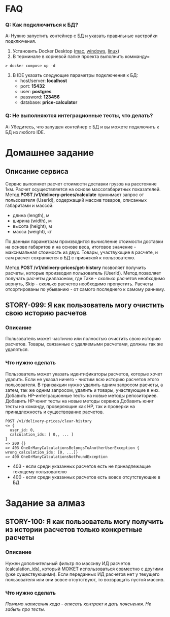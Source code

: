 # FAQ
### Q: Как подключиться к БД?
A: Нужно запустить контейнер с БД и указать правильные настройки подключения.
1. Установить Docker Desktop ([mac](https://docs.docker.com/desktop/install/mac-install/), [windows](https://docs.docker.com/desktop/install/windows-install/), [linux](https://docs.docker.com/desktop/install/linux-install/))
2. В терминале в корневой папке проекта выполнить комманду=
```
> docker compose up -d
```
3. В IDE указать следующие параметры подключения к БД:
   - host/server: **localhost**
   - port: **15432**
   - user: **postgres**
   - password: **123456**
   - database: **price-calculator**

### Q: Не выполняются интеграционные тесты, что делать?
A: Убедитесь, что запущен контейнер с БД и вы можете подключить к БД из любого IDE.

# Домашнее задание

## Описание сервиса
Сервис выполняет расчет стоимости доставки грузов на расстояние 1км. Расчет осуществляется на основе массогабаритных показателей.
Метод **POST /v1/delivery-prices/calculate** принимает запрос от пользователя (UserId), содержащий массив товаров, описанных габаритами и массой:
- длина (length), м
- ширина (width), м
- высота (height), м
- масса (weight), кг

По данным параметрам производится вычисление стоимости доставки на основе габаритов и на основе веса, итоговое значение - максимальная стоимость из двух.
Товары, участвующие в расчете, и сам расчет сохраняется в БД с привязкой к пользователю.

Метод **POST /v1/delivery-prices/get-history** позволяет получить расчеты, которые производил пользователь (UserId). Метод позволяет получать расчеты диапазоном, где Take - сколько расчетов необходимо вернуть, Skip - сколько расчетов необходимо пропустить. Расчеты отсортированы по убыванию - от самого последнего к самому раннему.

## STORY-099: Я как пользователь могу очистить свою историю расчетов
### Описание
Пользователь может частично или полностью очистить свою историю расчетов. Товары, связанные с удаляемыми расчетами, должны так же удаляться.

### Что нужно сделать
Пользователь может указать идентификаторы расчетов, которые хочет удалить. Если не указал ничего - чистим всю историю расчетов этого пользователя.
В транзакции нужно удалить одним запросом расчеты, а затем, так же одним запросом, удалить и товары, участвующие в них.
Добавить HP-интеграционные тесты на новые методы репозиториев.
Добавить HP-юнит тесты на новые методы сервиса
Добавить юнит тесты на команду, проверяющие как HP, так и проверки на принадлежность и существование расчетов.
```
POST /v1/delivery-prices/clear-history
<= { 
  user_id: 0, 
  calculation_ids: [ 0,, ... ] 
}
=> 200 {}
=> 403 OneOrManyCalculationsBelongsToAnotherUserException { wrong_calculation_ids: [0, ...]}
=> 400 OneOrManyCalculationsNotFoundException
```
- 403 - если среди указанных расчетов есть не принадлежащие текущему пользователю
- 400 - если среди указанных расчетов есть вовсе отсутствующие в БД

# Задание за алмаз
## STORY-100: Я как пользователь могу получить из истории расчетов только конкретные расчеты
### Описание
Нужен дополнительный фильтр по массиву ИД расчетов (calculation_ids), который МОЖЕТ использоваться совместно с другими (уже существующими). Если переданных ИД расчетов нет у текущего пользователя или они вовсе отсутствуют, то возвращать пустой массив.

### Что нужно сделать
_Помимо написания кода - описать контракт и дать пояснения. Не забыть про тесты._
